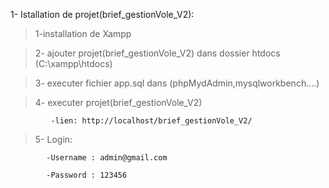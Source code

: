 1- Istallation de projet(brief_gestionVole_V2):

 > 1-installation de Xampp  

 > 2- ajouter projet(brief_gestionVole_V2) dans dossier htdocs (C:\xampp\htdocs)
 
 > 3- executer fichier app.sql dans (phpMydAdmin,mysqlworkbench....)
 
 > 4- executer projet(brief_gestionVole_V2)

             -lien: http://localhost/brief_gestionVole_V2/
 
 > 5- Login:
 
            -Username : admin@gmail.com
            
            -Password : 123456


